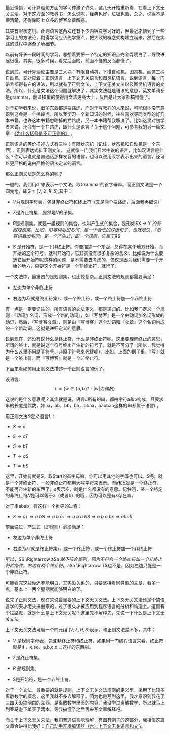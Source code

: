 最近懒惰，可计算理论方面的学习停滞了许久，这几天开始重新看，在看上下文无关文法。对于这方面的教科书，怎么说呢，经典也好，垃圾也罢，总之，说得不是很清楚，还得靠网上众多的博客文章解惑。

其实有限状态机、正则语言这两块还有不少内容没学习好的，但最近才悟到了一些学习上的方法论，觉得学习应该先学重点，把大致的概念架构建立起来，然后在实践的过程中逐渐了解细节。

以前有好长一段时间的学习，总想着要把一个特定的知识点完全弄明白了，导致进展很慢。其实，很多时候，看完后面的，前面不懂的反而都懂了。

<!--more-->

说到底，可计算理论主要是三大块：有限自动机，下推自动机，图灵机。而这三种自动机，又对应着：正则语言，上下文无关语言和图灵机语言。说到语言，每一门语言都得有它的语法，所以就有了正则文法、上下文无关文法以及图灵机语言的文法。所以，什么是文法这个问题就解决了，其实文法就是语法的意思，英文单词都是grammar，翻译操蛋的觉得用文法更高大上，反倒是让大家都搞懵懂了。

对于初学者来说，很多东西都是拦路虎，而对于写教程的人来说，可能根本没有意识到这会是一个拦路虎。所以我学习一个新知识的时候，往往喜欢买同类型的好几本书籍，也许这本书籍忽略掉的拦路虎，另一本书籍帮我解决了。比如这里对初学者来说，还会有一个拦路虎，即什么是语言？关于这个问题，可参考我的另一篇文章：[《为什么括号是不可正则的》](http://www.shahuwang.com/2013/11/28/%e4%b8%ba%e4%bb%80%e4%b9%88%e6%8b%ac%e5%8f%b7%e4%b8%8d%e6%98%af%e5%8f%af%e6%ad%a3%e5%88%99%e7%9a%84%e8%af%ad%e8%a8%80.html) 。

正则语言的等价描述方式有三种：有限状态机（记住，状态机和自动机是一个东西），正则表达式和正则文法。 这就像一门我们日常中说的语言，比如汉语言是什么？你可以说就是普通话那样发音的语言，也可以说用汉字表示出来的语言，还可以更严格的说由严格的语法定义的语言。

那么正则文法是怎么样的呢？

一般的，我们用$G$ 来表示一个文法，取Grammar的首字母嘛。而正则文法是一个四元组，即$G = (V, \Sigma ,R, S)$,其中：

*   $V$为规则字母表，包含非终止符和终止符（又是两个拦路虎，后面我再细说）

*   $\Sigma$是终止符集，显然是$V$的子集。

*   $R$是规则集，就是一组规则的集合，也叫产生式的集合，是形如$X -> Y $的有限规则集。比如，形容词后加名词，是一个合法的汉语句子，也就是说，『形容词后加名词』是一个产生式，即一个规则，它属于$R$

*   $S$ 是开始符，是一个非终止符。你要描述一个东西，总得在某个地方开始，而开始的这个符号，就叫开始符，它其实没有很多复杂的含义，比如说为什么要选它当开始符呢这样的问题，是不需要去考虑的，仅仅是因为我们需要一个开始的地方，只要这个开始符是一个非终止符，就行了。

一个文法中，最重要的是规则集，也比较复杂。正则文法的规则都需要满足：

*   左边为单个非终止符

*   右边为$\Sigma$(就是终止符集)，或一个终止符，或一个终止符加一个非终止符

有一点是一定要记住的，所有语言的文法定义，都是递归的。比如我们定义一个规则：『动词加名词，形成一个新的动词』，如『写博客』是一个由动词加名词形成的动词，然后，『写博客文章』，则是由『写博客』这个动词和『文章』这个名词构成的一个新动词，这就是递归定义的意思。

说到现在，还没有说什么是终止符，什么是非终止符呢。这里要理解终止的意思，所谓的终止，就是说这个符号终止产生新的符号了，就是不可分了（所以，我觉得为什么这里不用原子符号、非原子符号来代替呢）。比如，上面的例子里，『写』就是一个终止符，而『写博客』就是一个非终止符。

下面来看如何用正则文法描述一个正则语言的例子。

设语言:$$L = \{w \in\{a,b\}*:|w|为偶数 \}$$

这说的是什么意思呢？其实就是说，语言$L$所有的串，都由字符a和b构成，且要求串的长度是偶数，如aa，ab，bb，ba，bbaa，aabbab这样的串都属于语言$L$。

用正则文法$G$定义语言$L$：

*   $S \Rightarrow \varepsilon$

*   $S \Rightarrow aT$

*   $S \Rightarrow bT$

*   $T \Rightarrow aS$

*   $T \Rightarrow bS$

这里，开始符就是$S$，取Start的首字母嘛，你可以用其他的字母也可以。$S$呢，就是一个非终止符，一般非终止符都用大写字母来表示。而a和b就是一个终止符，不能再产生新的东西了。$\varepsilon$表示空，就是什么都没有的意思。记住哦，某一个特定的非终止符$N$是可以等于a（或者b）的哦，因为可以是有$\varepsilon$存在嘛。

对于串abab，有这样一个推导的过程：

*   $S \Rightarrow aT \Rightarrow a \ bS \Rightarrow a\ b\ aT \Rightarrow a\ b\ a\ bS \Rightarrow a\ b\ a\ b\varepsilon \Rightarrow abab$

前面说过，产生式（即规则）必须满足：

*   左边为单个非终止符

*   右边为$\Sigma$(就是终止符集)，或一个终止符，或一个终止符加一个非终止符

所以，$S \Rightarrow aSa $就不符合规则，因为不符合一个终止符加一个非终止符的条件，右边有两个终止符。$aSa \Rightarrow T$也不是，因为左边只能是一个非终止符。

可能看完这些你还不能明白，其实没关系的，只要坚持看同类型的文章，看多一点，基本上一两个星期就能够明白的了。

说完了正则文法，现在来说最重要的上下文无关文法。上下文无关文法还是个搞语言学的天才老头搞出来的，过了很久才被应用到程序语言的分析和构造上。这里有个拦路虎，就是什么是上下文无关呢？这里先不解释先，先说一下什么是上下文无关文法。

上下文无关文法可用一个四元组 $(V,\Sigma, R, S)$表示，和正则文法差不多，其中：

*   $V$ 是规则字母表，包含非终止符和终止符。如果用一门编程语言来看，终止符就是if ，else，a,b,c,d….这样的东西啦。

*   $\Sigma$是终止符集。

*   $R$ 是规则集。

*   S是开始符，是一个非终止符。

对于一个文法，最重要的就是规则，上下文无关文法规则的定义里，采用了比较多离散数学的概念，这里我就不多去解释了。因为也是写到这里，我才意识到我花了三四天没搞明白的东西，是离散数学里面的内容。我没学过离散数学，所以就马上到亚马逊下单买了两本。等我搞懂了之后再来写文章解释吧。

而关于上下文无关文法，我们普通语言能理解，有图有例子的这部分，我相信这篇文章会讲得比我好：[自己动手开发编译器（六）上下文无关语言和文法](http://www.cnblogs.com/Ninputer/archive/2011/06/18/2084383.html)